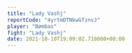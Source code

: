 ```yaml
---
title: "Lady Vashj"
reportCode: "4yrtmDTNkwGfznvJ"
player: "Bømbas"
fight: "Lady Vashj"
date: 2021-10-10T19:09:02.718000+00:00
---
```

